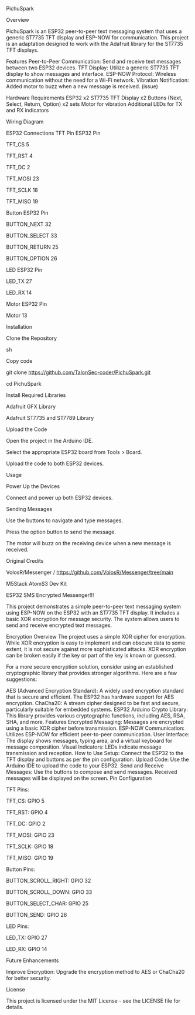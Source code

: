 PichuSpark

Overview

PichuSpark is an ESP32 peer-to-peer text messaging system that uses a generic ST7735 TFT display and ESP-NOW for communication. 
This project is an adaptation designed to work with the Adafruit library for the ST7735 TFT displays.


Features
Peer-to-Peer Communication: Send and receive text messages between two ESP32 devices.
TFT Display: Utilize a generic ST7735 TFT display to show messages and interface.
ESP-NOW Protocol: Wireless communication without the need for a Wi-Fi network.
Vibration Notification: Added motor to buzz when a new message is received. (issue)


Hardware Requirements
ESP32 x2
ST7735 TFT Display x2
Buttons (Next, Select, Return, Option) x2 sets
Motor for vibration
Additional LEDs for TX and RX indicators



Wiring Diagram


ESP32 Connections
TFT Pin	ESP32 Pin

TFT_CS	5

TFT_RST	4

TFT_DC	2

TFT_MOSI	23

TFT_SCLK	18

TFT_MISO	19


Button	ESP32 Pin

BUTTON_NEXT	32

BUTTON_SELECT	33

BUTTON_RETURN	25

BUTTON_OPTION	26


LED	ESP32 Pin

LED_TX	27

LED_RX	14


Motor	ESP32 Pin

Motor	13


Installation

Clone the Repository

sh

Copy code

git clone https://github.com/TalonSec-coder/PichuSpark.git

cd PichuSpark

Install Required Libraries


Adafruit GFX Library

Adafruit ST7735 and ST7789 Library

Upload the Code


Open the project in the Arduino IDE.

Select the appropriate ESP32 board from Tools > Board.

Upload the code to both ESP32 devices.

Usage

Power Up the Devices


Connect and power up both ESP32 devices.


Sending Messages

Use the buttons to navigate and type messages.

Press the option button to send the message.

The motor will buzz on the receiving device when a new message is received.


Original Credits

VolosR/Messenger / https://github.com/VolosR/Messenger/tree/main

M5Stack AtomS3 Dev Kit




ESP32 SMS Encrypted Messenger!!!


This project demonstrates a simple peer-to-peer text messaging system using ESP-NOW on the ESP32 with an ST7735 TFT display. It includes a basic XOR encryption for message security. The system allows users to send and receive encrypted text messages.

Encryption Overview
The project uses a simple XOR cipher for encryption. While XOR encryption is easy to implement and can obscure data to some extent, it is not secure against more sophisticated attacks. XOR encryption can be broken easily if the key or part of the key is known or guessed.

For a more secure encryption solution, consider using an established cryptographic library that provides stronger algorithms. Here are a few suggestions:

AES (Advanced Encryption Standard): A widely used encryption standard that is secure and efficient. The ESP32 has hardware support for AES encryption.
ChaCha20: A stream cipher designed to be fast and secure, particularly suitable for embedded systems.
ESP32 Arduino Crypto Library: This library provides various cryptographic functions, including AES, RSA, SHA, and more.
Features
Encrypted Messaging: Messages are encrypted using a basic XOR cipher before transmission.
ESP-NOW Communication: Utilizes ESP-NOW for efficient peer-to-peer communication.
User Interface: The display shows messages, typing area, and a virtual keyboard for message composition.
Visual Indicators: LEDs indicate message transmission and reception.
How to Use
Setup: Connect the ESP32 to the TFT display and buttons as per the pin configuration.
Upload Code: Use the Arduino IDE to upload the code to your ESP32.
Send and Receive Messages: Use the buttons to compose and send messages. Received messages will be displayed on the screen.
Pin Configuration


TFT Pins:

TFT_CS: GPIO 5

TFT_RST: GPIO 4

TFT_DC: GPIO 2

TFT_MOSI: GPIO 23

TFT_SCLK: GPIO 18

TFT_MISO: GPIO 19


Button Pins:

BUTTON_SCROLL_RIGHT: GPIO 32

BUTTON_SCROLL_DOWN: GPIO 33

BUTTON_SELECT_CHAR: GPIO 25

BUTTON_SEND: GPIO 26


LED Pins:

LED_TX: GPIO 27

LED_RX: GPIO 14


Future Enhancements

Improve Encryption: Upgrade the encryption method to AES or ChaCha20 for better security.




License

This project is licensed under the MIT License - see the LICENSE file for details.

